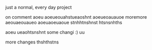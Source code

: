 just a normal, every day project

on comment
aoeu
aoeueouahstueaoshnt
aoeueoauauoe
moremore
aeouaeouaueo
aoeuaoeuaoue
stnhhtnshnst
htsnsnhths

aoeu
ueaohtsnshnt
some changi
:)
uu

more changes
thshthstns
